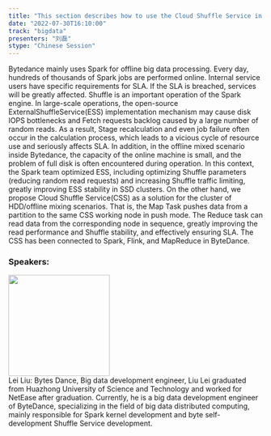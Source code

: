 ```yaml
---
title: "This section describes how to use the Cloud Shuffle Service in the Spark scenario of Bytedance"
date: "2022-07-30T16:10:00"
track: "bigdata"
presenters: "刘磊"
stype: "Chinese Session"
---
```

Bytedance mainly uses Spark for offline big data processing. Every day, hundreds of thousands of Spark jobs are performed online. Internal service users have specific requirements for SLA. If the SLA is breached, services will be greatly affected. Shuffle is an important operation of the Spark engine. In large-scale operations, the open-source ExternalShuffleService(ESS) implementation mechanism may cause disk IOPS bottlenecks and Fetch requests backlog caused by a large number of random reads. As a result, Stage recalculation and even job failure often occur in the calculation process, which leads to a vicious cycle of resource use and seriously affects SLA. In addition, in the offline mixed scenario inside Bytedance, the capacity of the online machine is small, and the problem of full disk is often encountered during operation.
In this context, the Spark team optimized ESS, including optimizing Shuffle parameters (reducing random read requests) and increasing Shuffle traffic limiting, greatly improving ESS stability in SSD clusters. On the other hand, we propose Cloud Shuffle Service(CSS) as a solution for the cluster of HDD/offline mixing scenarios. That is, the Map Task pushes data from a partition to the same CSS working node in push mode. The Reduce task can read data from the corresponding node in sequence, greatly improving the read performance and Shuffle stability, and effectively ensuring SLA.
The CSS has been connected to Spark, Flink, and MapReduce in ByteDance.
 ### Speakers: 
 <img src="images/speaker/1219.png" width="200" /><br>Lei Liu: Bytes Dance, Big data development engineer, Liu Lei graduated from Huazhong University of Science and Technology and worked for NetEase after graduation. Currently, he is a big data development engineer of ByteDance, specializing in the field of big data distributed computing, mainly responsible for Spark kernel development and byte self-development Shuffle Service development.

 